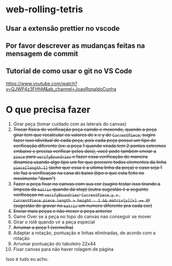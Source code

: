 ﻿# web-rolling-tetris

## Usar a extensão prettier no vscode

## Por favor descrever as mudanças feitas na mensagem de commit

## Tutorial de como usar o git no VS Code
https://www.youtube.com/watch?v=QJWP4z3FHhM&ab_channel=JoaoRonaldoCunha

# O que precisa fazer

1. Girar peça (tomar cuidado com as laterais do canvas)
2. ~~Trocar física de verificação peça caindo e mexendo, quando a peça girar tem que recalcular os valores de x e y de `CurrentPiece`, sugiro fazer isso idividual de cada peça, pois cada peça possui um tipo de verificação diferente (ex: a peça 1 quando virada tem 2 pontos extremos embaixo e precisa verificar pelos dois), você pode também enviar a `piece` para `verifyBoundries` e fazer essa verificação de maneira dinamica usando algo tipo um for que percorre todos elementos da linha `piece[length-1]` (acho que essa é a ultima linha da peça) e caso seja 1 ele faz a verificaçao na casa de baixo (tipo o que esta feito no movimento "down")~~
3. ~~Fazer a peça fixar no canvas com sua cor (sugiro testar isso tirando a limpeza da `matrix` quando dá stop) (outra sugestão é a seguinte verificaçao no `verifyBoundries`: `CurrentPiece.y + CurrentPiece.piece.length > height - 1 && matrix[y][x] == 0`) (sugestão de gravar no `matrix` um numero diferente pra cada cor)~~
4. ~~Enviar mais peças e não mexer a peça anterior~~
5. Game Over se a peça no topo do canvas nao conseguir se mover
6. Girar o rolê quando vir a peça especial
7. ~~Arrumar a peça 1 (vermelha)~~
8. Adaptar a rotação, pontuação e linhas eliminadas, de acordo com a rotação
9. Arrumar pontuação do tabuleiro 22x44
10. Fixar canvas para não haver rolagem de página



Isso é tudo eu acho.
